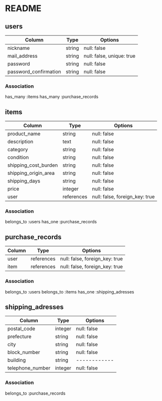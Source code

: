 # README

## users

|Column               |Type  |Options                  |
|---------------------|------|-------------------------|
|nickname             |string|null: false              |
|mail_address         |string|null: false, unique: true|
|password             |string|null: false              |
|password_confirmation|string|null: false              |

### Association
has_many :items
has_many :purchase_records



## items

|Column              |Type      |Options                       |
|--------------------|----------|------------------------------|
|product_name        |string    |null: false                   |
|description         |text      |null: false                   |
|category            |string    |null: false                   |
|condition           |string    |null: false                   |
|shipping_cost_burden|string    |null: false                   |
|shipping_origin_area|string    |null: false                   |
|shipping_days       |string    |null: false                   |
|price               |integer   |null: false                   |
|user                |references|null: false, foreign_key: true|

### Association
belongs_to :users
has_one :purchase_records



## purchase_records

|Column              |Type      |Options                       |
|--------------------|----------|------------------------------|
|user                |references|null: false, foreign_key: true|
|item                |references|null: false, foreign_key: true|

### Association
belongs_to :users
belongs_to :items
has_one :shipping_adresses



## shipping_adresses


|Column              |Type   |Options     |
|--------------------|-------|------------|
|postal_code         |integer|null: false |
|prefecture          |string |null: false |
|city                |string |null: false |
|block_number        |string |null: false |
|building            |string |------------|
|telephone_number    |integer|null: false |

### Association
belongs_to :purchase_records